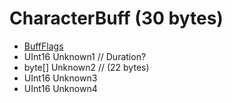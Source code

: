 # CharacterBuff (30 bytes)

* [BuffFlags](Enums/BuffFlags_Offset0To1.md)
* UInt16 Unknown1 // Duration?
* byte[] Unknown2 // (22 bytes)
* UInt16 Unknown3
* UInt16 Unknown4